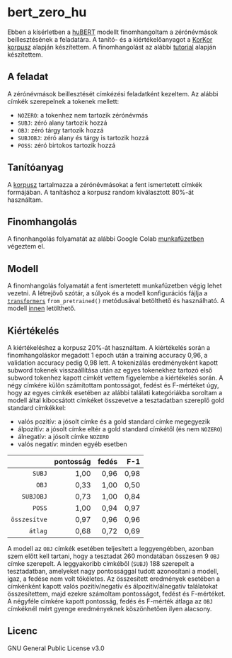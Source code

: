 # bert_zero_hu

Ebben a kísérletben a [huBERT](https://hlt.bme.hu/en/resources/hubert) modellt finomhangoltam a zérónévmások beillesztésének a feladatára.
A tanító- és a kiértékelőanyagot a [KorKor korpusz](https://github.com/vadno/korkor_pilot) alapján készítettem.
A finomhangolást az alábbi [tutorial](https://github.com/NielsRogge/Transformers-Tutorials/blob/master/BERT/Custom_Named_Entity_Recognition_with_BERT_only_first_wordpiece.ipynb) alapján készítettem.

## A feladat

A zérónévmások beillesztését címkézési feladatként kezeltem.
Az alábbi címkék szerepelnek a tokenek mellett:
* `NOZERO`: a tokenhez nem tartozik zérónévmás
* `SUBJ`: zéró alany tartozik hozzá
* `OBJ`: zéró tárgy tartozik hozzá
* `SUBJOBJ`: zéró alany és tárgy is tartozik hozzá
* `POSS`: zéró birtokos tartozik hozzá

## Tanítóanyag

A [korpusz](/korkor_sents.txt) tartalmazza a zérónévmásokat a fent ismertetett címkék formájában.
A tanításhoz a korpusz random kiválasztott 80%-át használtam.

## Finomhangolás

A finonhangolás folyamatát az alábbi Google Colab [munkafüzetben](https://colab.research.google.com/drive/1LGMTvdQJKMq64Q9Al2C2T7ejMAH53Vta?usp=sharing) végeztem el.

## Modell

A finomhangolás folyamatát a fent ismertetett munkafüzetben végig lehet vezetni.
A létrejövő szótár, a súlyok és a modell konfigurációs fájlja a [`transformers`](https://huggingface.co/docs/transformers/index) `from_pretrained()` metódusával betölthető és használható.
A modell [innen](https://nlp.nytud.hu/bertzerohu/) letölthető.

## Kiértékelés

A kiértékeléshez a korpusz 20%-át használtam.
A kiértékelés során a finomhangoláskor megadott 1 epoch után a training accuracy 0,96, a validation accuracy pedig 0,98 lett.
A tokenizálás eredményeként kapott subword tokenek visszaállítása után az egyes tokenekhez tartozó első subword tokenhez kapott címkét vettem figyelembe a kiértékelés során.
A négy címkére külön számítottam pontosságot, fedést és F-mértéket úgy, hogy az egyes címkék esetében az alábbi találati kategóriákba soroltam a modell által kibocsátott címkéket összevetve a tesztadatban szereplő gold standard címkékkel:

* valós pozitív: a jósolt címke és a gold standard címke megegyezik
* álpozitív: a jósolt címke eltér a gold standard címkétől (és nem `NOZERO`)
* álnegatív: a jósolt címke `NOZERO`
* valós negatív: minden egyéb esetben

|              | pontosság | fedés |  F-1 |
|-------------:|----------:|------:|-----:|
|       `SUBJ` |      1,00 |  0,96 | 0,98 |
|        `OBJ` |      0,33 |  1,00 | 0,50 |
|    `SUBJOBJ` |      0,73 |  1,00 | 0,84 |
|       `POSS` |      1,00 |  0,94 | 0,97 |
| `összesítve` |      0,97 |  0,96 | 0,96 |
|      `átlag` |      0,68 |  0,72 | 0,69 |

A modell az `OBJ` címkék esetében teljesített a leggyengébben, azonban szem előtt kell tartani, hogy a tesztadat 260 mondatában összesen 9 `OBJ` címke szerepelt.
A leggyakoribb címkéből (`SUBJ`) 188 szerepelt a tesztadatban, amelyeket nagy pontossággal tudott azonosítani a modell, igaz, a fedése nem volt tökéletes.
Az összesített eredmények esetében a címkénként kapott valós pozitív/negatív és álpozitív/álnegatív találatokat összesítettem, majd ezekre számoltam pontosságot, fedést és F-mértéket.
A négyféle címkére kapott pontosság, fedés és F-mérték átlaga az `OBJ` címkéknél mért gyenge eredményeknek köszönhetően ilyen alacsony.

## Licenc

GNU General Public License v3.0
